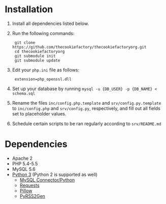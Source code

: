 # Installation

1. Install all dependencies listed below.
2. Run the following commands:

        git clone https://github.com/thecookiefactory/thecookiefactoryorg.git
        cd thecookiefactoryorg
        git submodule init
        git submodule update

3. Edit your `php.ini` file as follows:

        extension=php_openssl.dll

4. Set up your database by running `mysql -u {DB_USER} -p {DB_NAME} < schema.sql`

5. Rename the files `inc/config.php.template` and `srv/config.py.template` to
   `inc/config.php` and `srv/config.py`, respectively, and fill out all fields
   set to placeholder values.

6. Schedule certain scripts to be ran regularly according to `srv/README.md`

# Dependencies

* Apache 2
* PHP 5.4-5.5
* MySQL 5.6
* [Python 3](http://www.python.org/download/) (Python 2 is supported as well)
  - [MySQL Connector/Python](http://dev.mysql.com/downloads/connector/python/)
  - [Requests](http://docs.python-requests.org/en/latest/)
  - [Pillow](https://pypi.python.org/pypi/Pillow/)
  - [PyRSS2Gen](http://www.dalkescientific.com/Python/PyRSS2Gen.html)
